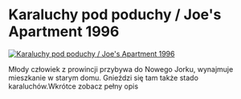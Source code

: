 Karaluchy pod poduchy / Joe's Apartment 1996 
=============
[![Karaluchy pod poduchy / Joe's Apartment 1996 ](http://vidos.pl/images/player.gif)](http://vidos.pl/karaluchy-pod-poduchy-joe-s-apartment-1996)

 Młody człowiek z prowincji przybywa do Nowego Jorku, wynajmuje mieszkanie w starym domu. Gnieździ się tam także stado karaluchów.Wkrótce zobacz pełny opis
